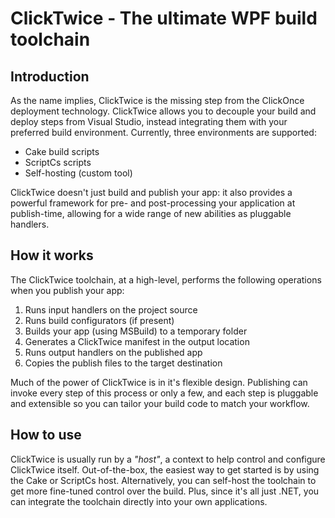 
# ClickTwice - The ultimate WPF build toolchain

## Introduction

As the name implies, ClickTwice is the missing step from the ClickOnce deployment technology. ClickTwice allows you to decouple your build and deploy steps from Visual Studio, instead integrating them with your preferred build environment. Currently, three environments are supported:

- Cake build scripts
- ScriptCs scripts
- Self-hosting (custom tool)

ClickTwice doesn't just build and publish your app: it also provides a powerful framework for pre- and post-processing your application at publish-time, allowing for a wide range of new abilities as pluggable handlers.

## How it works

The ClickTwice toolchain, at a high-level, performs the following operations when you publish your app:

1. Runs input handlers on the project source
1. Runs build configurators (if present)
1. Builds your app (using MSBuild) to a temporary folder
1. Generates a ClickTwice manifest in the output location
1. Runs output handlers on the published app
1. Copies the publish files to the target destination

Much of the power of ClickTwice is in it's flexible design. Publishing can invoke every step of this process or only a few, and each step is pluggable and extensible so you can tailor your build code to match your workflow.

## How to use

ClickTwice is usually run by a *"host"*, a context to help control and configure ClickTwice itself. Out-of-the-box, the easiest way to get started is by using the Cake or ScriptCs host. Alternatively, you can self-host the toolchain to get more fine-tuned control over the build. Plus, since it's all just .NET, you can integrate the toolchain directly into your own applications.